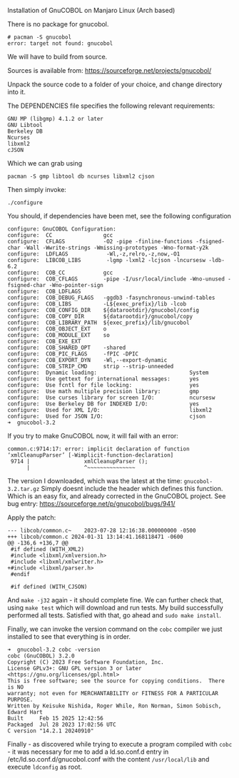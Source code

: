 Installation of GnuCOBOL on Manjaro Linux (Arch based)

There is no package for gnucobol.

```
# pacman -S gnucobol
error: target not found: gnucobol
```

We will have to build from source.

Sources is available from: https://sourceforge.net/projects/gnucobol/

Unpack the source code to a folder of your choice, and change directory into it.

The DEPENDENCIES file specifies the following relevant requirements:

```
GNU MP (libgmp) 4.1.2 or later
GNU Libtool
Berkeley DB 
Ncurses
libxml2
cJSON
```

Which we can grab using 

```
pacman -S gmp libtool db ncurses libxml2 cjson
```

Then simply invoke:

```
./configure
```

You should, if dependencies have been met, see the following configuration

```
configure: GnuCOBOL Configuration:
configure:  CC                gcc
configure:  CFLAGS            -O2 -pipe -finline-functions -fsigned-char -Wall -Wwrite-strings -Wmissing-prototypes -Wno-format-y2k
configure:  LDFLAGS            -Wl,-z,relro,-z,now,-O1
configure:  LIBCOB_LIBS        -lgmp -lxml2 -lcjson -lncursesw -ldb-6.2
configure:  COB_CC            gcc
configure:  COB_CFLAGS        -pipe -I/usr/local/include -Wno-unused -fsigned-char -Wno-pointer-sign
configure:  COB_LDFLAGS       
configure:  COB_DEBUG_FLAGS   -ggdb3 -fasynchronous-unwind-tables
configure:  COB_LIBS          -L${exec_prefix}/lib -lcob
configure:  COB_CONFIG_DIR    ${datarootdir}/gnucobol/config
configure:  COB_COPY_DIR      ${datarootdir}/gnucobol/copy
configure:  COB_LIBRARY_PATH  ${exec_prefix}/lib/gnucobol
configure:  COB_OBJECT_EXT    o
configure:  COB_MODULE_EXT    so
configure:  COB_EXE_EXT       
configure:  COB_SHARED_OPT    -shared
configure:  COB_PIC_FLAGS     -fPIC -DPIC
configure:  COB_EXPORT_DYN    -Wl,--export-dynamic
configure:  COB_STRIP_CMD     strip --strip-unneeded
configure:  Dynamic loading:                             System
configure:  Use gettext for international messages:      yes
configure:  Use fcntl for file locking:                  yes
configure:  Use math multiple precision library:         gmp
configure:  Use curses library for screen I/O:           ncursesw
configure:  Use Berkeley DB for INDEXED I/O:             yes
configure:  Used for XML I/O:                            libxml2
configure:  Used for JSON I/O:                           cjson
➜  gnucobol-3.2  
```

If you try to make GnuCOBOL now, it will fail with an error:
```
common.c:9714:17: error: implicit declaration of function ‘xmlCleanupParser’ [-Wimplicit-function-declaration]
 9714 |                 xmlCleanupParser ();
      |                 ^~~~~~~~~~~~~~~~
```
The version I downloaded, which was the latest at the time: `gnucobol-3.2.tar.gz`
Simply doesnt include the header which defines this function. Which is an easy fix, and already corrected in the GnuCOBOL project. See bug entry: https://sourceforge.net/p/gnucobol/bugs/941/

Apply the patch:

```
--- libcob/common.c~	2023-07-28 12:16:38.000000000 -0500
+++ libcob/common.c	2024-01-31 13:14:41.168118471 -0600
@@ -136,6 +136,7 @@
 #if defined (WITH_XML2)
 #include <libxml/xmlversion.h>
 #include <libxml/xmlwriter.h>
+#include <libxml/parser.h>
 #endif
 
 #if defined (WITH_CJSON)
```

And `make -j32` again - it should complete fine. We can further check that, using `make test` which will download and run tests. My build successfully performed all tests. Satisfied with that, go ahead and `sudo make install`.

Finally, we can invoke the version command on the `cobc` compiler we just installed to see that everything is in order.

```
➜  gnucobol-3.2 cobc -version
cobc (GnuCOBOL) 3.2.0
Copyright (C) 2023 Free Software Foundation, Inc.
License GPLv3+: GNU GPL version 3 or later <https://gnu.org/licenses/gpl.html>
This is free software; see the source for copying conditions.  There is NO
warranty; not even for MERCHANTABILITY or FITNESS FOR A PARTICULAR PURPOSE.
Written by Keisuke Nishida, Roger While, Ron Norman, Simon Sobisch, Edward Hart
Built     Feb 15 2025 12:42:56
Packaged  Jul 28 2023 17:02:56 UTC
C version "14.2.1 20240910"
```

Finally - as discovered while trying to execute a program compiled with `cobc` - it was necessary for me to add a ld.so.conf.d entry in /etc/ld.so.conf.d/gnucobol.conf with the content `/usr/local/lib` and execute `ldconfig` as root. 

